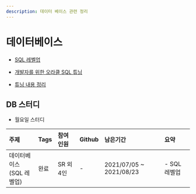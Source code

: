 ```yaml
---
description: 데이터 베이스 관련 정리
---
```


# 데이터베이스

- [SQL 레벨업](sql_levelup/README.md)

- [개발자를 위한 오라클 SQL 튜닝](tune/README.md)

- [튜닝 내용 정리](easy_db/2021-07-17-db-toc.md)

## DB 스터디

- 월요일 스터디

| 주제 | Tags | 참여인원 | Github | 남은기간 | 요약 |
| :--- | :--- | :--- | :--- | :--- | :--- |
| 데이터베이스 <br/> (SQL 레벨업) | 완료 | SR 외 4인 | - | 2021/07/05 ~ 2021/08/23 | - SQL 레벨업 |
